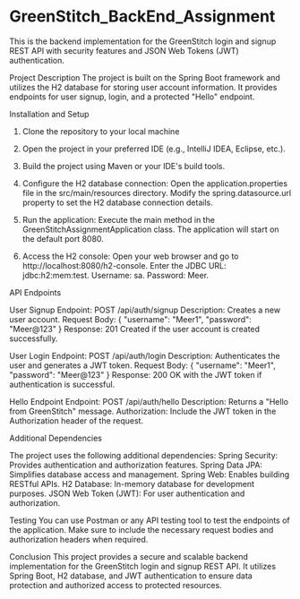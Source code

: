 # GreenStitch_BackEnd_Assignment

This is the backend implementation for the GreenStitch login and signup REST API with security features and JSON Web Tokens (JWT) authentication.

Project Description
The project is built on the Spring Boot framework and utilizes the H2 database for storing user account information. It provides endpoints for user signup, login, and a protected "Hello" endpoint.

Installation and Setup

1. Clone the repository to your local machine
2. Open the project in your preferred IDE (e.g., IntelliJ IDEA, Eclipse, etc.).
3. Build the project using Maven or your IDE's build tools.
4. Configure the H2 database connection:
     Open the application.properties file in the src/main/resources directory.
     Modify the spring.datasource.url property to set the H2 database connection details.
5. Run the application:
     Execute the main method in the GreenStitchAssignmentApplication class.
     The application will start on the default port 8080.

6. Access the H2 console:
    Open your web browser and go to http://localhost:8080/h2-console.
   Enter the JDBC URL: jdbc:h2:mem:test.
   Username: sa.
   Password: Meer.

API Endpoints
  
  User Signup
    Endpoint: POST /api/auth/signup
    Description: Creates a new user account.
    Request Body:
        {
          "username": "Meer1",
        "password": "Meer@123"
        }
    Response: 201 Created if the user account is created successfully.

  User Login
    Endpoint: POST /api/auth/login
    Description: Authenticates the user and generates a JWT token.
    Request Body:
            {
              "username": "Meer1",
              "password": "Meer@123"
            }
    Response: 200 OK with the JWT token if authentication is successful.

Hello Endpoint
   Endpoint: POST /api/auth/hello
   Description: Returns a "Hello from GreenStitch" message.
   Authorization: Include the JWT token in the Authorization header of the request.        

Additional Dependencies
 
 The project uses the following additional dependencies:
    Spring Security: Provides authentication and authorization features.
    Spring Data JPA: Simplifies database access and management.
    Spring Web: Enables building RESTful APIs.
    H2 Database: In-memory database for development purposes.
    JSON Web Token (JWT): For user authentication and authorization.

Testing
   You can use Postman or any API testing tool to test the endpoints of the application. Make 
   sure to include the necessary request bodies and authorization headers when required.

Conclusion
  This project provides a secure and scalable backend implementation for the GreenStitch login 
  and signup REST API. It utilizes Spring Boot, H2 database, and JWT authentication to ensure 
  data protection and authorized access to protected resources.








  


